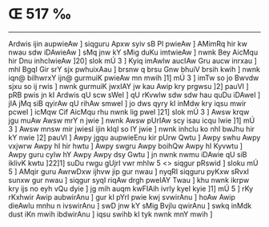 # Œ 517 ‰
---
Ardwis ijin aupwieAw ] siqguru Apxw syiv sB Pl pwieAw ] AMimRq
hir kw nwau sdw iDAwieAw ] sMq jnw kY sMig duKu imtwieAw ] nwnk Bey
AicMqu hir Dnu inhclwieAw ]20] slok mÚ 3 ] Kyiq imAwlw aucIAw
Gru aucw inrxau ] mhl BgqI Gir srY sjx pwhuixAau ] brsnw q brsu
Gnw bhuiV brsih kwih ] nwnk iqn@ bilhwrxY ijn@ gurmuiK pwieAw mn
mwih ]1] mÚ 3 ] imTw so jo Bwvdw sjxu so ij rwis ] nwnk gurmuiK
jwxIAY jw kau Awip kry prgwsu ]2] pauVI ] pRB pwis jn kI Ardwis
qU scw sWeI ] qU rKvwlw sdw sdw hau quDu iDAweI ] jIA jMq siB
qyirAw qU rihAw smweI ] jo dws qyry kI inMdw kry iqsu mwir pcweI ]
icMqw Cif AicMqu rhu nwnk lig pweI ]21] slok mÚ 3 ] Awsw krqw
jgu muAw Awsw mrY n jwie ] nwnk Awsw pUrIAw scy isau icqu lwie ]1]
mÚ 3 ] Awsw mnsw mir jwiesI ijin kIqI so lY jwie ] nwnk inhclu ko
nhI bwJhu hir kY nwie ]2] pauVI ] Awpy jgqu aupwieEnu kir pUrw Qwtu
] Awpy swhu Awpy vxjwrw Awpy hI hir hwtu ] Awpy swgru Awpy boihQw Awpy
hI Kyvwtu ] Awpy guru cylw hY Awpy Awpy dsy Gwtu ] jn nwnk nwmu iDAwie
qU siB iklivK kwtu ]22]1] suDu
rwgu gUjrI vwr mhlw 5
<> siqgur pRswid ]
sloku mÚ 5 ] AMqir guru AwrwDxw ijhvw jip gur nwau ] nyqRI siqguru
pyKxw sRvxI sunxw gur nwau ] siqgur syqI riqAw drgh pweIAY Twau ]
khu nwnk ikrpw kry ijs no eyh vQu dyie ] jg mih auqm kwFIAih ivrly
kyeI kyie ]1] mÚ 5 ] rKy rKxhwir Awip aubwirAnu ] gur kI pYrI pwie
kwj svwirAnu ] hoAw Awip dieAwlu mnhu n ivswirAnu ] swD jnw kY
sMig Bvjlu qwirAnu ] swkq inMdk dust iKn mwih ibdwirAnu ] iqsu
swihb kI tyk nwnk mnY mwih ]
####
